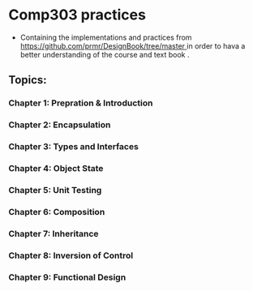 # Comp303 practices
- Containing the implementations and practices from [https://github.com/prmr/DesignBook/tree/master ](https://github.com/prmr/DesignBook/tree/master/exercises) in order to hava a better understanding of the course and text book <Introduction to Software Design with Java>.
## Topics:
### Chapter 1: Prepration & Introduction
### Chapter 2: Encapsulation
### Chapter 3: Types and Interfaces
### Chapter 4: Object State
### Chapter 5: Unit Testing
### Chapter 6: Composition
### Chapter 7: Inheritance
### Chapter 8: Inversion of Control
### Chapter 9: Functional Design

 
